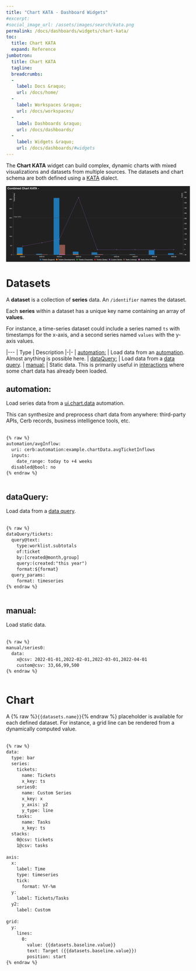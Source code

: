 ```yaml
---
title: "Chart KATA - Dashboard Widgets"
#excerpt: 
#social_image_url: /assets/images/search/kata.png
permalink: /docs/dashboards/widgets/chart-kata/
toc:
  title: Chart KATA
  expand: Reference
jumbotron:
  title: Chart KATA
  tagline: 
  breadcrumbs:
  -
    label: Docs &raquo;
    url: /docs/home/
  -
    label: Workspaces &raquo;
    url: /docs/workspaces/
  -
    label: Dashboards &raquo;
    url: /docs/dashboards/
  -
    label: Widgets &raquo;
    url: /docs/dashboards/#widgets
---
```


The **Chart KATA** widget can build complex, dynamic charts with mixed visualizations and datasets from multiple sources. The datasets and chart schema are both defined using a [KATA](/docs/kata/) dialect.

<div class="cerb-screenshot">
<img src="/assets/images/docs/dashboards/widgets/chart-kata/chart-kata-combined.png" class="screenshot">
</div>

# Datasets

A **dataset** is a collection of **series** data. An `/identifier` names the dataset.

Each **series** within a dataset has a unique key name containing an array of **values**.

For instance, a time-series dataset could include a series named `ts` with timestamps for the x-axis, and a second series named `values` with the y-axis values.

|---
| Type | Description
|-|-
| [automation:](#automation) | Load data from an [automation](/docs/automations/). Almost anything is possible here.
| [dataQuery:](#dataquery) | Load data from a [data query](/docs/data-queries/).
| [manual:](#manual) | Static data. This is primarily useful in [interactions](/docs/interactions/) where some chart data has already been loaded.

## automation:

Load series data from a [ui.chart.data](/docs/automations/triggers/ui.chart.data/) automation.

This can synthesize and preprocess chart data from anywhere: third-party APIs, Cerb records, business intelligence tools, etc.

<pre>
<code class="language-cerb">
{% raw %}
automation/avgInflow:
  uri: cerb:automation:example.chartData.avgTicketInflows
  inputs:
    date_range: today to +4 weeks
  disabled@bool: no
{% endraw %}
</code>
</pre>

## dataQuery:

Load data from a [data query](/docs/data-queries/).

<pre>
<code class="language-cerb">
{% raw %}
dataQuery/tickets:
  query@text:
    type:worklist.subtotals
    of:ticket
    by:[created@month,group]
    query:(created:"this year")
    format:${format}
  query_params:
    format: timeseries
{% endraw %}
</code>
</pre>

## manual:

Load static data.

<pre>
<code class="language-cerb">
{% raw %}
manual/series0:
  data:
    x@csv: 2022-01-01,2022-02-01,2022-03-01,2022-04-01
    custom@csv: 33,66,99,500
{% endraw %}
</code>
</pre>

# Chart

A {% raw %}`{{datasets.name}}`{% endraw %} placeholder is available for each defined dataset. For instance, a grid line can be rendered from a dynamically computed value.

<pre>
<code class="language-cerb">
{% raw %}
data:
  type: bar
  series:
    tickets:
      name: Tickets
      x_key: ts
    series0:
      name: Custom Series
      x_key: x
      y_axis: y2
      y_type: line
    tasks:
      name: Tasks
      x_key: ts
  stacks:
    0@csv: tickets
    1@csv: tasks

axis:
  x:
    label: Time
    type: timeseries
    tick:
      format: %Y-%m
  y:
    label: Tickets/Tasks
  y2:
    label: Custom

grid:
  y:
    lines:
      0:
        value: {{datasets.baseline.value}}
        text: Target ({{datasets.baseline.value}})
        position: start
{% endraw %}
</code>
</pre>